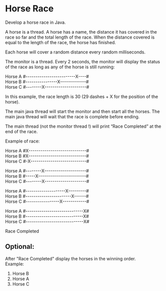 
# Horse Race

Develop a horse race in Java.

A horse is a thread.
A horse has a name, the distance it has covered in the race so far and the total length of the race.
When the distance covered is equal to the length of the race, the horse has finished.

Each horse will cover a random distance every random milliseconds.

The monitor is a thread.
Every 2 seconds, the monitor will display the status of the race as long as any of the horse is still running:

Horse A             #-------------------------X----#\
Horse B             #----------------X-------------#\
Horse C             #--------X---------------------#


In this example, the race length is 30 (29 dashes + X for the position of the horse).

The main java thread will start the monitor and then start all the horses.
The main java thread will wait that the race is complete before ending.

The main thread (not the monitor thread !) will print “Race Completed” at the end of the race.

Example of race:

Horse A             #X-----------------------------#\
Horse B             #X-----------------------------#\
Horse C             #-X----------------------------#

Horse A             #--------X---------------------#\
Horse B             #-----X------------------------#\
Horse C             #--------X---------------------#

Horse A             #--------------------X---------#\
Horse B             #-----------------------X------#\
Horse C             #-----------------X------------#

Horse A             #-----------------------------X#\
Horse B             #-----------------------------X#\
Horse C             #-----------------------------X#

Race Completed


Optional:
---------

After "Race Completed" display the horses in the winning order.\
Example:

1. Horse B
2. Horse A
3. Horse C